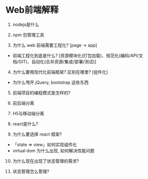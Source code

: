 # Web前端解释

1. nodejs是什么

2. npm 包管理工具

3. 为什么 web 前端需要工程化? [page -> app]
  - 前端工程化到底是什么? [资源模块化(打包加载)、规范化(编码/API/文档/GIT)、自动化(合并资源/集成/部署/测试)]

4. 为什么要用现代化前端框架? 区别在哪里? [组件化]
  - 为什么甩开 jQuery, bootstrap 这些东西

5. 前端项目的编程模式是怎样的?

6. 前后端分离

7. H5与移动端分离

8. react是什么?

9. 为什么要选择 react 框架?
  - 「state => view」如何实现组件化
  - virtual dom 为什么出现, 如何解决性能问题

10. 为什么现在出现了状态管理的需求?

11. 状态管理怎么管理?
